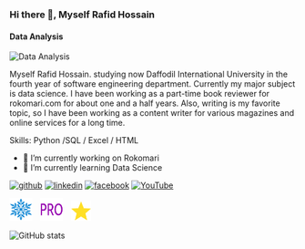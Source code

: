 ### Hi there 👋, Myself Rafid Hossain
#### Data Analysis
![Data Analysis](https://scontent.fdac24-1.fna.fbcdn.net/v/t39.30808-6/325699029_661835145688474_7360708155482014756_n.jpg?_nc_cat=107&ccb=1-7&_nc_sid=09cbfe&_nc_eui2=AeHj2IXC4TUMw2Y7to_4CkAkInTZ4mKLSQsidNniYotJC-Ii-GvDDxENI5R7D1qclaqGK613Qk-tckWp0beowm73&_nc_ohc=a1VlSPfn0AQAX_O0BPA&_nc_ht=scontent.fdac24-1.fna&oh=00_AfDJy5a1srF7N71iNhc9JOQi4Chcj8xw4XoESthvKfAsrA&oe=63D6F411)

Myself Rafid Hossain.  studying now Daffodil International University in the fourth year of software engineering department. Currently my major subject is data science. I have been working as a part-time book reviewer for rokomari.com for about one and a half years. Also, writing is my favorite topic, so I have been working as a content writer for various magazines and online services for a long time.

Skills: Python /SQL / Excel / HTML 

- 🔭 I’m currently working on Rokomari 
- 🌱 I’m currently learning Data Science 


[<img src='https://cdn.jsdelivr.net/npm/simple-icons@3.0.1/icons/github.svg' alt='github' height='40'>](https://github.com/RafidHossain56)  [<img src='https://cdn.jsdelivr.net/npm/simple-icons@3.0.1/icons/linkedin.svg' alt='linkedin' height='40'>](https://www.linkedin.com/in/https://www.linkedin.com/in/rafid123//)  [<img src='https://cdn.jsdelivr.net/npm/simple-icons@3.0.1/icons/facebook.svg' alt='facebook' height='40'>](https://www.facebook.com/https://www.facebook.com/rafid.hossain.14/)  [<img src='https://cdn.jsdelivr.net/npm/simple-icons@3.0.1/icons/youtube.svg' alt='YouTube' height='40'>](https://www.youtube.com/channel/https://www.youtube.com/@rafid_hossain1282)  

<a href='https://archiveprogram.github.com/'><img src='https://raw.githubusercontent.com/acervenky/animated-github-badges/master/assets/acbadge.gif' width='40' height='40'></a> <a href='https://github.com/pricing'><img src='https://raw.githubusercontent.com/acervenky/animated-github-badges/master/assets/pro.gif' width='40' height='40'></a> <a href='https://stars.github.com/'><img src='https://raw.githubusercontent.com/acervenky/animated-github-badges/master/assets/starbadge.gif' width='35' height='35'></a> 

![GitHub stats](https://github-readme-stats.vercel.app/api?username=RafidHossain56&show_icons=true)  

